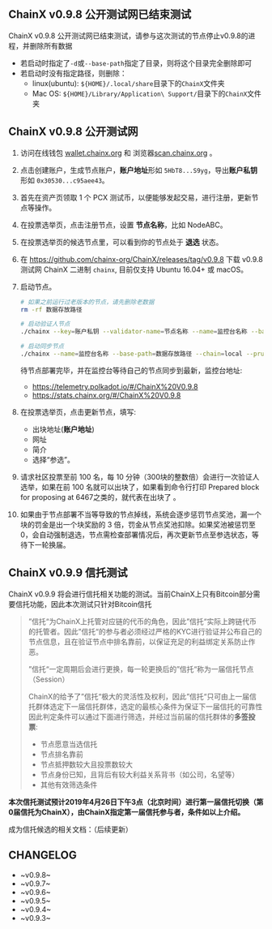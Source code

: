 ## ChainX v0.9.8 公开测试网已结束测试
ChainX v0.9.8 公开测试网已结束测试，请参与这次测试的节点停止v0.9.8的进程，并删除所有数据
* 若启动时指定了`-d`或`--base-path`指定了目录，则将这个目录完全删除即可
* 若启动时没有指定路径，则删除：
    * linux(ubuntu): `${HOME}/.local/share`目录下的`ChainX`文件夹
    * Mac OS:  `${HOME}/Library/Application\ Support/`目录下的`ChainX`文件夹

## ChainX v0.9.8 公开测试网

1. 访问在线钱包 [wallet.chainx.org](https://wallet.chainx.org) 和 浏览器[scan.chainx.org](https://scan.chainx.org) 。

2. 点击创建账户，生成节点账户，**账户地址**形如 `5HbT8...S9yg`，导出**账户私钥**形如 `0x30530...c95aee43`。

3. 首先在资产页领取 1 个 PCX 测试币，以便能够发起交易，进行注册，更新节点等操作。

4. 在投票选举页，点击注册节点，设置 **节点名称**，比如 NodeABC。

5. 在投票选举页的候选节点里，可以看到你的节点处于 **退选** 状态。

6. 在 https://github.com/chainx-org/ChainX/releases/tag/v0.9.8 下载 v0.9.8 测试网 ChainX 二进制 `chainx`, 目前仅支持 Ubuntu 16.04+ 或 macOS。

7. 启动节点。

    ```bash
    # 如果之前运行过老版本的节点，请先删除老数据
    rm -rf 数据存放路径

    # 启动验证人节点
    ./chainx --key=账户私钥 --validator-name=节点名称 --name=监控台名称 --base-path=数据存放路径 --validator --chain=local --pruning archive --block-construction-execution=native --other-execution=native

    # 启动同步节点
    ./chainx --name=监控台名称 --base-path=数据存放路径 --chain=local --pruning archive --block-construction-execution=native --other-execution=native
    ```

    待节点部署完毕，并在监控台等待自己的节点同步到最新，监控台地址:

    - https://telemetry.polkadot.io/#/ChainX%20V0.9.8
    - https://stats.chainx.org/#/ChainX%20V0.9.8

8. 在投票选举页，点击更新节点，填写:

    - 出块地址(**账户地址**)
    - 网址
    - 简介
    - 选择“参选”。

9. 请求社区投票至前 100 名，每 10 分钟（300块的整数倍）会进行一次验证人选举，如果在前 100 名就可以出块了，如果看到命令行打印 Prepared block for proposing at 6467之类的，就代表在出块了 。

10. 如果由于节点部署不当等导致的节点掉线，系统会逐步惩罚节点奖池，漏一个块的罚金是出一个块奖励的 3 倍，罚金从节点奖池扣除。如果奖池被惩罚至0，会自动强制退选，节点需检查部署情况后，再次更新节点至参选状态，等待下一轮换届。

## ChainX v0.9.9 信托测试
ChainX v0.9.9 将会进行信托相关功能的测试。当前ChainX上只有Bitcoin部分需要信托功能，因此本次测试只针对Bitcoin信托
> ”信托“为ChainX上托管对应链的代币的角色，因此”信托“实际上跨链代币的托管者。因此”信托“的参与者必须经过严格的KYC进行验证并公布自己的节点信息，且在验证节点中排名靠前，以保证充足的利益绑定关系防止作恶。
>
> ”信托“一定周期后会进行更换，每一轮更换后的”信托“称为一届信托节点（Session）
>
> ChainX的给予了”信托“极大的灵活性及权利，因此”信托“只可由上一届信托群体选定下一届信托群体，选定的最核心条件为保证下一届信托的可靠性
> 因此判定条件可以通过下面进行筛选，并经过当前届的信托群体的**多签投票**:
> * 节点愿意当选信托
> * 节点排名靠前
> * 节点抵押数较大且投票数较大
> * 节点身份已知，且背后有较大利益关系背书（如公司，名望等）
> * 其他有效筛选条件

**本次信托测试预计2019年4月26日下午3点（北京时间）进行第一届信托切换（第0届信托为ChainX），由ChainX指定第一届信托参与者，条件如以上介绍。**

成为信托候选的相关文档：（后续更新）

## CHANGELOG

- ~v0.9.8~
- ~v0.9.7~
- ~v0.9.6~
- ~v0.9.5~
- ~v0.9.4~
- ~v0.9.3~